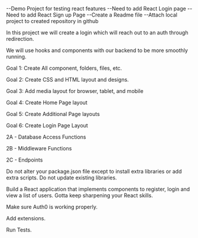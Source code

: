 --Demo Project for testing react features 
--Need to add React Login page 
--Need to add React Sign up Page 
--Create a Readme file 
--Attach local project to created repository in github 

In this project we will create a login which will reach out to an auth through redirection.



We will use hooks and components with our backend to be more smoothly running.

Goal 1: Create All component, folders, files, etc. 

Goal 2: Create CSS and HTML layout and designs. 

Goal 3: Add media layout for browser, tablet, and mobile

Goal 4: Create Home Page layout

Goal 5: Create Additional Page layouts

Goal 6: Create Login Page Layout

2A - Database Access Functions

2B - Middleware Functions

2C - Endpoints

Do not alter your package.json file except to install extra libraries or add extra scripts. Do not update existing libraries.

Build a React application that implements components to register, login and view a list of users. Gotta keep sharpening your React skills.

Make sure Auth0 is working properly.

Add extensions.

Run Tests. 

